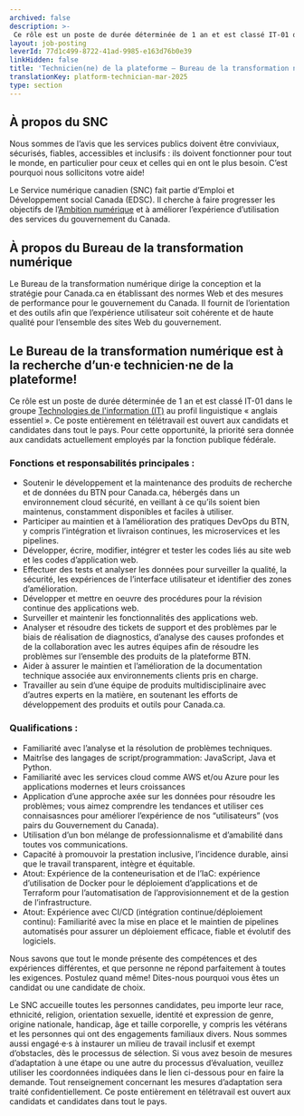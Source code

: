 ```yaml
---
archived: false
description: >-
 Ce rôle est un poste de durée déterminée de 1 an et est classé IT-01 dans le groupe [Technologies de l'information (IT)](https://www.tbs-sct.canada.ca/agreements-conventions/view-visualiser-eng.aspx?id=31) au profil linguistique « anglais essentiel ». Ce poste entièrement en télétravail est ouvert aux candidats et candidates dans tout le pays. Pour cette opportunité, la priorité sera donnée aux candidats actuellement employés par la fonction publique fédérale.
layout: job-posting
leverId: 77d1c499-8722-41ad-9985-e163d76b0e39
linkHidden: false
title: 'Technicien(ne) de la plateforme — Bureau de la transformation numérique'
translationKey: platform-technician-mar-2025
type: section
---
```


## À propos du SNC

Nous sommes de l’avis que les services publics doivent être conviviaux, sécurisés, fiables, accessibles et inclusifs : ils doivent fonctionner pour tout le monde, en particulier pour ceux et celles qui en ont le plus besoin. C’est pourquoi nous sollicitons votre aide\!

Le Service numérique canadien (SNC) fait partie d’Emploi et Développement social Canada (EDSC). Il cherche à faire progresser les objectifs de l’[Ambition numérique](https://www.canada.ca/fr/gouvernement/systeme/gouvernement-numerique/plans-strategiques-operations-numeriques-gouvernement-canada/ambition-numerique-canada.html) et à améliorer l’expérience d’utilisation des services du gouvernement du Canada.

## À propos du Bureau de la transformation numérique

Le Bureau de la transformation numérique dirige la conception et la stratégie pour Canada.ca en établissant des normes Web et des mesures de performance pour le gouvernement du Canada. Il fournit de l’orientation et des outils afin que l’expérience utilisateur soit cohérente et de haute qualité pour l’ensemble des sites Web du gouvernement.

## Le Bureau de la transformation numérique est à la recherche d’un·e technicien·ne de la plateforme\!

Ce rôle est un poste de durée déterminée de 1 an et est classé IT-01 dans le groupe [Technologies de l'information (IT)](https://www.tbs-sct.canada.ca/agreements-conventions/view-visualiser-eng.aspx?id=31) au profil linguistique « anglais essentiel ». Ce poste entièrement en télétravail est ouvert aux candidats et candidates dans tout le pays. Pour cette opportunité, la priorité sera donnée aux candidats actuellement employés par la fonction publique fédérale. 

### Fonctions et responsabilités principales&nbsp;:

* Soutenir le développement et la maintenance des produits de recherche et de données du BTN pour Canada.ca, hébergés dans un environnement cloud sécurité, en veillant à ce qu’ils soient bien maintenus, constamment disponibles et faciles à utiliser.  
* Participer au maintien et à l’amélioration des pratiques DevOps du BTN, y compris l’intégration et livraison continues, les microservices et les pipelines.  
* Développer, écrire, modifier, intégrer et tester les codes liés au site web et les codes d’application web.  
* Effectuer des tests et analyser les données pour surveiller la qualité, la sécurité, les expériences de l’interface utilisateur et identifier des zones d’amélioration.  
* Développer et mettre en oeuvre des procédures pour la révision continue des applications web.  
* Surveiller et maintenir les fonctionnalités des applications web.  
* Analyser et résoudre des tickets de support  et des problèmes par le biais de réalisation de diagnostics, d’analyse des causes profondes et de la collaboration avec les autres équipes afin de résoudre les problèmes sur l’ensemble des produits de la plateforme BTN.  
* Aider à assurer le maintien et l’amélioration de la documentation technique associée aux environnements clients pris en charge.  
* Travailler au sein d’une équipe de produits multidisciplinaire avec d’autres experts en la matière, en soutenant les efforts de développement des produits et outils pour Canada.ca.

### Qualifications&nbsp;:

* Familiarité avec l’analyse et la résolution de problèmes techniques.  
* Maitrîse des langages de script/programmation: JavaScript, Java et Python.  
* Familiarité avec les services cloud comme AWS et/ou Azure pour les applications modernes et leurs croissances  
* Application d’une approche axée sur les données pour résoudre les problèmes; vous aimez comprendre les tendances et utiliser ces connaisasnces pour améliorer l’expérience de nos “utilisateurs” (vos pairs du Gouvernement du Canada).  
* Utilisation d’un bon mélange de professionnalisme et d’amabilité dans toutes vos communications.  
* Capacité à promouvoir la prestation inclusive, l’incidence durable, ainsi que le travail transparent, intègre et équitable.  
* Atout: Expérience de la conteneurisation et de l’IaC: expérience d’utilisation de Docker pour le déploiement d’applications et de Terraform pour l’automatisation de l’approvisionnement et de la gestion de l’infrastructure.  
* Atout: Expérience avec CI/CD (intégration continue/déploiement continu): Familiarité avec la mise en place et le maintien de pipelines automatisés pour assurer un déploiement efficace, fiable et évolutif des logiciels.


Nous savons que tout le monde présente des compétences et des expériences différentes, et que personne ne répond parfaitement à toutes les exigences. Postulez quand même\! Dites-nous pourquoi vous êtes un candidat ou une candidate de choix.

Le SNC accueille toutes les personnes candidates, peu importe leur race, ethnicité, religion, orientation sexuelle, identité et expression de genre, origine nationale, handicap, âge et taille corporelle, y compris les vétérans et les personnes qui ont des engagements familiaux divers. Nous sommes aussi engagé·e·s à instaurer un milieu de travail inclusif et exempt d’obstacles, dès le processus de sélection. Si vous avez besoin de mesures d’adaptation à une étape ou une autre du processus d’évaluation, veuillez utiliser les coordonnées indiquées dans le lien ci-dessous pour en faire la demande. Tout renseignement concernant les mesures d’adaptation sera traité confidentiellement. Ce poste entièrement en télétravail est ouvert aux candidats et candidates dans tout le pays.